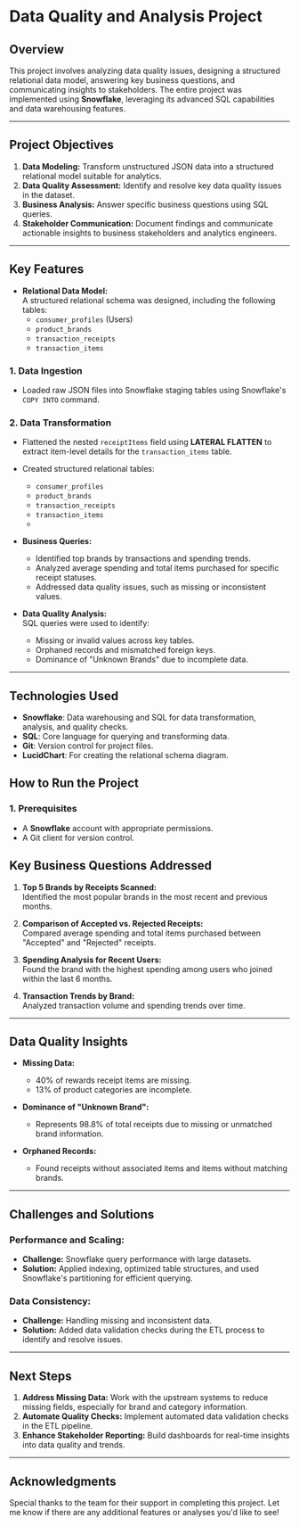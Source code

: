 # Data Quality and Analysis Project

## Overview

This project involves analyzing data quality issues, designing a structured relational data model, answering key business questions, and communicating insights to stakeholders. The entire project was implemented using **Snowflake**, leveraging its advanced SQL capabilities and data warehousing features.

----

## Project Objectives

1. **Data Modeling:** Transform unstructured JSON data into a structured relational model suitable for analytics.
2. **Data Quality Assessment:** Identify and resolve key data quality issues in the dataset.
3. **Business Analysis:** Answer specific business questions using SQL queries.
4. **Stakeholder Communication:** Document findings and communicate actionable insights to business stakeholders and analytics engineers.

---

## **Key Features**

- **Relational Data Model:**  
  A structured relational schema was designed, including the following tables:
  - `consumer_profiles` (Users)
  - `product_brands`
  - `transaction_receipts`
  - `transaction_items`
### 1. Data Ingestion
- Loaded raw JSON files into Snowflake staging tables using Snowflake's `COPY INTO` command.

### 2. Data Transformation
- Flattened the nested `receiptItems` field using **LATERAL FLATTEN** to extract item-level details for the `transaction_items` table.
- Created structured relational tables:
  - `consumer_profiles`
  - `product_brands`
  - `transaction_receipts`
  - `transaction_items`
  - 

- **Business Queries:**  
  - Identified top brands by transactions and spending trends.
  - Analyzed average spending and total items purchased for specific receipt statuses.
  - Addressed data quality issues, such as missing or inconsistent values.

- **Data Quality Analysis:**  
  SQL queries were used to identify:
  - Missing or invalid values across key tables.
  - Orphaned records and mismatched foreign keys.
  - Dominance of "Unknown Brands" due to incomplete data.

---

## **Technologies Used**

- **Snowflake**: Data warehousing and SQL for data transformation, analysis, and quality checks.
- **SQL**: Core language for querying and transforming data.
- **Git**: Version control for project files.
- **LucidChart**: For creating the relational schema diagram.


## **How to Run the Project**

### **1. Prerequisites**
- A **Snowflake** account with appropriate permissions.
- A Git client for version control.

## **Key Business Questions Addressed**

1. **Top 5 Brands by Receipts Scanned:**  
   Identified the most popular brands in the most recent and previous months.

2. **Comparison of Accepted vs. Rejected Receipts:**  
   Compared average spending and total items purchased between "Accepted" and "Rejected" receipts.

3. **Spending Analysis for Recent Users:**  
   Found the brand with the highest spending among users who joined within the last 6 months.

4. **Transaction Trends by Brand:**  
   Analyzed transaction volume and spending trends over time.

---

## **Data Quality Insights**

- **Missing Data:**  
  - 40% of rewards receipt items are missing.
  - 13% of product categories are incomplete.

- **Dominance of "Unknown Brand":**  
  - Represents 98.8% of total receipts due to missing or unmatched brand information.

- **Orphaned Records:**  
  - Found receipts without associated items and items without matching brands.

---

## **Challenges and Solutions**

### **Performance and Scaling:**
- **Challenge:** Snowflake query performance with large datasets.
- **Solution:** Applied indexing, optimized table structures, and used Snowflake's partitioning for efficient querying.

### **Data Consistency:**
- **Challenge:** Handling missing and inconsistent data.
- **Solution:** Added data validation checks during the ETL process to identify and resolve issues.

---

## **Next Steps**

1. **Address Missing Data:** Work with the upstream systems to reduce missing fields, especially for brand and category information.
2. **Automate Quality Checks:** Implement automated data validation checks in the ETL pipeline.
3. **Enhance Stakeholder Reporting:** Build dashboards for real-time insights into data quality and trends.

---

## **Acknowledgments**

Special thanks to the team for their support in completing this project. Let me know if there are any additional features or analyses you'd like to see!
